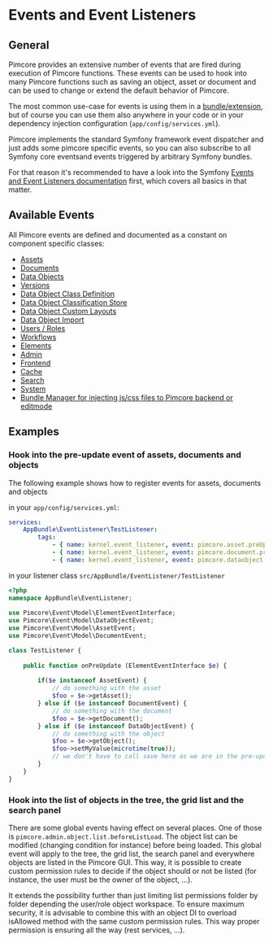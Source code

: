 # Events and Event Listeners

## General

Pimcore provides an extensive number of events that are fired during execution of Pimcore functions. These events can be 
used to hook into many Pimcore functions such as saving an object, asset or document and can be used to change or extend 
the default behavior of Pimcore.

The most common use-case for events is using them in a [bundle/extension](13_Bundle_Developers_Guide/06_Plugin_Backend_UI.md), but 
of course you can use them also anywhere in your code or in your dependency injection configuration (`app/config/services.yml`). 

Pimcore implements the standard Symfony framework event dispatcher and just adds some pimcore specific events, 
so you can also subscribe to all Symfony core eventsand events triggered by arbitrary Symfony bundles. 

For that reason it's recommended to have a look into the Symfony [Events and Event Listeners documentation](http://symfony.com/doc/3.4/event_dispatcher.html)
first, which covers all basics in that matter. 

## Available Events

All Pimcore events are defined and documented as a constant on component specific classes: 
- [Assets](https://github.com/pimcore/pimcore/blob/master/pimcore/lib/Pimcore/Event/AssetEvents.php)
- [Documents](https://github.com/pimcore/pimcore/blob/master/pimcore/lib/Pimcore/Event/DocumentEvents.php)
- [Data Objects](https://github.com/pimcore/pimcore/blob/master/pimcore/lib/Pimcore/Event/DataObjectEvents.php)
- [Versions](https://github.com/pimcore/pimcore/blob/master/pimcore/lib/Pimcore/Event/VersionEvents.php)
- [Data Object Class Definition](https://github.com/pimcore/pimcore/blob/master/pimcore/lib/Pimcore/Event/DataObjectClassDefinitionEvents.php)
- [Data Object Classification Store](https://github.com/pimcore/pimcore/blob/master/pimcore/lib/Pimcore/Event/DataObjectClassificationStoreEvents.php)
- [Data Object Custom Layouts](https://github.com/pimcore/pimcore/blob/master/pimcore/lib/Pimcore/Event/DataObjectCustomLayoutEvents.php)
- [Data Object Import](https://github.com/pimcore/pimcore/blob/master/pimcore/lib/Pimcore/Event/DataObjectImportEvents.php)
- [Users / Roles](https://github.com/pimcore/pimcore/blob/master/pimcore/lib/Pimcore/Event/UserRoleEvents.php)
- [Workflows](https://github.com/pimcore/pimcore/blob/master/pimcore/lib/Pimcore/Event/WorkflowEvents.php)
- [Elements](https://github.com/pimcore/pimcore/blob/master/pimcore/lib/Pimcore/Event/ElementEvents.php)
- [Admin](https://github.com/pimcore/pimcore/blob/master/pimcore/lib/Pimcore/Event/AdminEvents.php)
- [Frontend](https://github.com/pimcore/pimcore/blob/master/pimcore/lib/Pimcore/Event/FrontendEvents.php)
- [Cache](https://github.com/pimcore/pimcore/blob/master/pimcore/lib/Pimcore/Event/CoreCacheEvents.php)
- [Search](https://github.com/pimcore/pimcore/blob/master/pimcore/lib/Pimcore/Event/SearchBackendEvents.php)
- [System](https://github.com/pimcore/pimcore/blob/master/pimcore/lib/Pimcore/Event/SystemEvents.php)
- [Bundle Manager for injecting js/css files to Pimcore backend or editmode](https://github.com/pimcore/pimcore/blob/master/pimcore/lib/Pimcore/Event/BundleManagerEvents.php)

## Examples

### Hook into the pre-update event of assets, documents and objects
The following example shows how to register events for assets, documents and objects 

in your `app/config/services.yml`: 
```yaml
services:
    AppBundle\EventListener\TestListener:
        tags:
            - { name: kernel.event_listener, event: pimcore.asset.preUpdate, method: onPreUpdate }
            - { name: kernel.event_listener, event: pimcore.document.preUpdate, method: onPreUpdate }
            - { name: kernel.event_listener, event: pimcore.dataobject.preUpdate, method: onPreUpdate }
```

in your listener class `src/AppBundle/EventListener/TestListener`
```php
<?php
namespace AppBundle\EventListener;
  
use Pimcore\Event\Model\ElementEventInterface;
use Pimcore\Event\Model\DataObjectEvent;
use Pimcore\Event\Model\AssetEvent;
use Pimcore\Event\Model\DocumentEvent;

class TestListener {
     
    public function onPreUpdate (ElementEventInterface $e) {
       
        if($e instanceof AssetEvent) {
            // do something with the asset
            $foo = $e->getAsset(); 
        } else if ($e instanceof DocumentEvent) {
            // do something with the document
            $foo = $e->getDocument(); 
        } else if ($e instanceof DataObjectEvent) {
            // do something with the object
            $foo = $e->getObject(); 
            $foo->setMyValue(microtime(true));
            // we don't have to call save here as we are in the pre-update event anyway ;-) 
        }
    }
}
```

### Hook into the list of objects in the tree, the grid list and the search panel

There are some global events having effect on several places. One of those is `pimcore.admin.object.list.beforeListLoad`.
The object list can be modified (changing condition for instance) before being loaded. This global event will apply to the tree, the grid list, the search panel and everywhere objects are listed in the Pimcore GUI.
This way, it is possible to create custom permission rules to decide if the object should or not be listed (for instance, the user must be the owner of the object, ...).

It extends the possibility further than just limiting list permissions folder by folder depending the user/role object workspace.
To ensure maximum security, it is advisable to combine this with an object DI to overload isAllowed method with the same custom permission rules. This way proper permission is ensuring all the way (rest services, ...).
